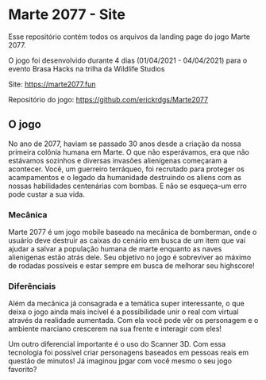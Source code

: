 # Marte 2077 - Site

Esse repositório contém todos os arquivos da landing page do jogo Marte 2077.

O jogo foi desenvolvido durante 4 dias (01/04/2021 - 04/04/2021) para o evento Brasa Hacks na trilha da Wildlife Studios

Site: https://marte2077.fun

Repositório do jogo: https://github.com/erickrdgs/Marte2077

## O jogo
No ano de 2077, haviam se passado 30 anos desde a criação da nossa primeira colônia humana em Marte. O que não esperávamos, era que não estávamos sozinhos e diversas invasões alienígenas começaram a acontecer. Você, um guerreiro terráqueo, foi recrutado para proteger os acampamentos e o legado da humanidade destruindo os aliens com as nossas habilidades centenárias com bombas. E não se esqueça–um erro pode custar a sua vida.

### Mecânica
Marte 2077 é um jogo mobile baseado na mecânica de bomberman, onde o usuário deve destruir as caixas do cenário em busca de um item que vai ajudar a salvar a população humana de marte enquanto as naves alienigenas estão atrás dele. 
Seu objetivo no jogo é sobreviver ao máximo de rodadas possíveis e estar sempre em busca de melhorar seu highscore!

### Diferênciais
Além da mecânica já consagrada e a temática super interessante, o que deixa o jogo ainda mais incível é a possibilidade unir o real com virtual através da realidade aumentada. Com ela você pode vêr os personagem e o ambiente marciano crescerem na sua frente e interagir com eles!

Um outro diferencial importante é o uso do Scanner 3D. Com essa tecnologia foi possível criar personagens baseados em pessoas reais em questão de minutos! Já imaginou jpgar com você mesmo o seu jogo favorito? 
